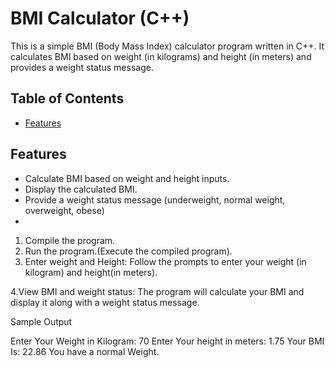 # BMI Calculator (C++)

This is a simple BMI (Body Mass Index) calculator program written in C++. It calculates BMI based on weight (in kilograms) and height (in meters) and provides a weight status message.

## Table of Contents

- [Features](#features)
  
  

## Features

- Calculate BMI based on weight and height inputs.
- Display the calculated BMI.
- Provide a weight status message (underweight, normal weight, overweight, obese)
- 
1. Compile the program.
2. Run the program.(Execute the compiled program).
3. Enter weight and Height:
   Follow the prompts to enter your weight (in kilogram) and height(in meters).
   
4.View BMI and weight status:
The program will calculate your BMI and display it along with a weight status message.

   Sample Output

   Enter Your Weight in Kilogram: 70
   Enter Your height in meters: 1.75
   Your BMI Is: 22.86
   You have a normal Weight.
